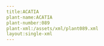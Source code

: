 ```yaml
---
title:ACATIA
plant-name:ACATIA
plant-number:089
plant-xml:/assets/xml/plant089.xml
layout:single-xml
---
```

